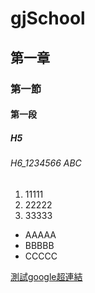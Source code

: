 # gjSchool
## 第一章
### 第一節
#### 第一段
##### H5
###### H6_1234566 ABC

1. 11111
2. 22222
3. 33333

* AAAAA
* BBBBB
* CCCCC

[測試google超連結](https://www.google.com)
